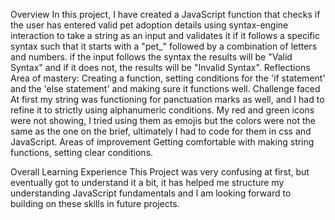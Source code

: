 Overview
In this project, I have created a JavaScript function that checks if the user has entered valid pet adoption details using syntax-engine interaction to take a string as an input and validates it if it follows a specific syntax such that it starts with a "pet_" followed by a combination of letters and numbers. if the input follows the syntax the results will be "Valid Syntax" and if it does not, the results will be "Invalid Syntax".
Reflections
Area of mastery: Creating a function, setting conditions for the 'if statement' and the 'else statement' and making sure it functions well.
Challenge faced
At first my string was functioning for panctuation marks as well, and I had to refine it to strictly using alphanumeric conditions.
My red and green icons were not showing, I tried using them as emojis but the colors were not the same as the one on the brief, ultimately I had to code for them in css and JavaScript.
Areas of improvement
Getting comfortable with making string functions, setting clear conditions.

Overall Learning Experience
This Project was very confusing at first, but eventually got to understand it a bit, it has helped me structure my understanding JavaScript fundamentals and I am looking forward to building on these skills in future projects.
